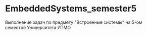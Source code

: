 # EmbeddedSystems_semester5
Выполнение задач по предмету "Встроенные системы" на 5-ом семестре Университета ИТМО
